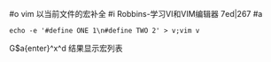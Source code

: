#o
vim 以当前文件的宏补全
#i
Robbins-学习VI和VIM编辑器 7ed|267
#a
```
echo -e '#define ONE 1\n#define TWO 2' > v;vim v
```
G$a{enter}^x^d
结果显示宏列表
